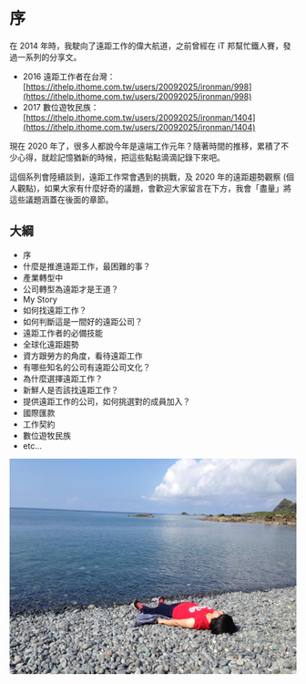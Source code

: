 # 序

在 2014 年時，我駛向了遠距工作的偉大航道，之前曾經在 iT 邦幫忙鐵人賽，發過一系列的分享文。

- 2016 遠距工作者在台灣：[https://ithelp.ithome.com.tw/users/20092025/ironman/998](https://ithelp.ithome.com.tw/users/20092025/ironman/998)
- 2017 數位遊牧民族：[https://ithelp.ithome.com.tw/users/20092025/ironman/1404](https://ithelp.ithome.com.tw/users/20092025/ironman/1404)

現在 2020 年了，很多人都說今年是遠端工作元年？隨著時間的推移，累積了不少心得，就趁記憶猶新的時候，把這些點點滴滴記錄下來吧。

這個系列會陸續談到，遠距工作常會遇到的挑戰，及 2020 年的遠距趨勢觀察 (個人觀點)，如果大家有什麼好奇的議題，會歡迎大家留言在下方，我會「盡量」將這些議題涵蓋在後面的章節。

## 大綱

- 序
- 什麼是推進遠距工作，最困難的事？
- 產業轉型中
- 公司轉型為遠距才是王道？
- My Story
- 如何找遠距工作？
- 如何判斷這是一間好的遠距公司？
- 遠距工作者的必備技能
- 全球化遠距趨勢
- 資方跟勞方的角度，看待遠距工作
- 有哪些知名的公司有遠距公司文化？
- 為什麼選擇遠距工作？
- 新鮮人是否該找遠距工作？
- 提供遠距工作的公司，如何挑選對的成員加入？
- 國際匯款
- 工作契約
- 數位遊牧民族
- etc...

![beach](https://github.com/alincode/2020-remote-year/raw/master/assets/beach.jpg)
